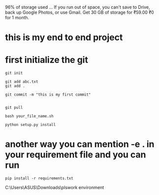 96% of storage used … If you run out of space, you can't save to Drive, back up Google Photos, or use Gmail. Get 30 GB of storage for ₹59.00 ₹0 for 1 month.
# this is my end to end project

# first initialize the git

```
git init
```

```
git add abc.txt
git add .
```
```
git commit -m "this is my first commit"
```

```

git pull

```

```
bash your_file_name.sh
```

```
python setup.py install
```

# another way you can mention -e . in your requirement file and you can run

```
pip install -r requirements.txt
```

 C:\Users\ASUS\Downloads\plswork
 environment